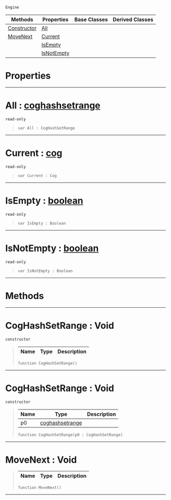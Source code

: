  `Engine`

|Methods|Properties|Base Classes|Derived Classes|
|---|---|---|---|
|[ Constructor](https://github.com/ZilchEngine/ZilchDocs/blob/master/code_reference/class_reference/coghashsetrange.markdown#coghashsetrange-void)|[ All](https://github.com/ZilchEngine/ZilchDocs/blob/master/code_reference/class_reference/coghashsetrange.markdown#all-zilch-engine-document)| | |
|[ MoveNext](https://github.com/ZilchEngine/ZilchDocs/blob/master/code_reference/class_reference/coghashsetrange.markdown#movenext-void)|[ Current](https://github.com/ZilchEngine/ZilchDocs/blob/master/code_reference/class_reference/coghashsetrange.markdown#current-zilch-engine-docu)| | |
| |[ IsEmpty](https://github.com/ZilchEngine/ZilchDocs/blob/master/code_reference/class_reference/coghashsetrange.markdown#isempty-zilch-engine-docu)| | |
| |[ IsNotEmpty](https://github.com/ZilchEngine/ZilchDocs/blob/master/code_reference/class_reference/coghashsetrange.markdown#isnotempty-zilch-engine-d)| | |


 #  Properties


---  
 #  All : [coghashsetrange](https://github.com/ZilchEngine/ZilchDocs/blob/master/code_reference/class_reference/coghashsetrange.markdown)

 `read-only`

> 
> ``` lang=cpp, name=Nada
> var All : CogHashSetRange


---  
 #  Current : [cog](https://github.com/ZilchEngine/ZilchDocs/blob/master/code_reference/class_reference/cog.markdown)

 `read-only`

> 
> ``` lang=cpp, name=Nada
> var Current : Cog


---  
 #  IsEmpty : [boolean](https://github.com/ZilchEngine/ZilchDocs/blob/master/code_reference/nada_base_types/boolean.markdown)

 `read-only`

> 
> ``` lang=cpp, name=Nada
> var IsEmpty : Boolean


---  
 #  IsNotEmpty : [boolean](https://github.com/ZilchEngine/ZilchDocs/blob/master/code_reference/nada_base_types/boolean.markdown)

 `read-only`

> 
> ``` lang=cpp, name=Nada
> var IsNotEmpty : Boolean


---  
 #  Methods


---  
 #  CogHashSetRange : Void

 `constructor`

> 
> |Name|Type|Description|
> |---|---|---|
> ``` lang=cpp, name=Nada
> function CogHashSetRange()
> ``` 


---  
 #  CogHashSetRange : Void

 `constructor`

> 
> |Name|Type|Description|
> |---|---|---|
> |p0|[coghashsetrange](https://github.com/ZilchEngine/ZilchDocs/blob/master/code_reference/class_reference/coghashsetrange.markdown)| |
> ``` lang=cpp, name=Nada
> function CogHashSetRange(p0 : CogHashSetRange)
> ``` 


---  
 #  MoveNext : Void

> 
> |Name|Type|Description|
> |---|---|---|
> ``` lang=cpp, name=Nada
> function MoveNext()
> ``` 


---  
 

 